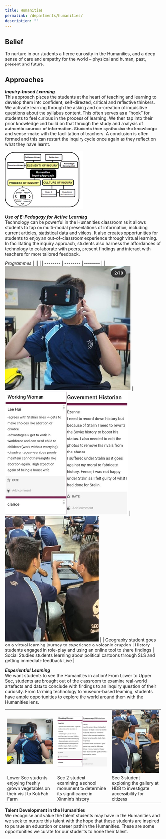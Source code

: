 ```yaml
---
title: Humanities
permalink: /departments/humanities/
description: ""
---
```

Belief
------

To nurture in our students a fierce curiosity in the Humanities, and a deep sense of care and empathy for the world – physical and human, past, present and future.

Approaches
----------

_**Inquiry-based Learning**_ <br>
This approach places the students at the heart of teaching and learning to develop them into confident, self-directed, critical and reflective thinkers. We activate learning through the asking and co-creation of inquisitive questions about the syllabus content. This often serves as a “hook” for students to feel curious in the process of learning. We then tap into their prior knowledge and build on that through the study and analysis of authentic sources of information. Students then synthesise the knowledge and sense-make with the facilitation of teachers. A conclusion is often formed and this can restart the inquiry cycle once again as they reflect on what they have learnt.

<style>  
img {  
  display: block;  
  margin-left: auto;  
  margin-right: auto;  
}  
</style>  
<img src="/images/Inquiry%20cycle%20diagram.png" alt="Inquiry cycle diagram" style="width:50%;">  
  


  

**_Use of E-Pedagogy for Active Learning_** <br>
Technology can be powerful in the Humanities classroom as it allows students to tap on multi-modal presentations of information, including current articles, statistical data and videos. It also creates opportunities for students to enjoy an out-of-classroom experience through virtual learning. In facilitating the inquiry approach, students also harness the affordances of technology to collaborate with peers, present findings and interact with teachers for more tailored feedback.

*Programmes*
| || |
| -------- | -------- | -------- |
| ![](/images/Humanities/Department_programmes/geog%20student%20on%20virtual%20lj.jpg)   | ![](/images/Humanities/Department_programmes/history%20students%20engaged%20in%20role%20play.jpg)    | ![](/images/Humanities/Department_programmes/ss%20students%20learning%20about%20political%20cartoon.jpg)   |
| Geography student goes on a virtual learning journey to experience a volcanic eruption     | History students engaged in role-play and using an online tool to share findings     | Social Studies students learning about political cartoons through SLS and getting immediate feedback Live     |


***Experiential Learning*** <br>
We want students to see the Humanities in action! From Lower to Upper Sec, students are brought out of the classroom to examine real-world artefacts and data to conclude with findings to an inquiry question of their curiosity. From farming technology to museum-based learning, students have ample opportunities to explore the world around them with the Humanities lens.

| || |
| -------- | -------- | -------- |
| ![](/images/Humanities/Department_programmes/geog%20student%20on%20virtual%20lj.jpg)   | ![](/images/Humanities/Department_programmes/history%20students%20engaged%20in%20role%20play.jpg)    | ![](/images/Humanities/Department_programmes/ss%20students%20learning%20about%20political%20cartoon.jpg)   |
| Lower Sec students enjoying freshly grown vegetables on their visit to Kok Fah Farm      | Sec 2 student examining a school monument to determine its significance in Xinmin’s history   | Sec 3 student exploring the gallery at HDB to investigate accessibility for citizens   |

**Talent Development in the Humanities** <br>
We recognise and value the talent students may have in the Humanities and we seek to nurture this talent with the hope that these students are inspired to pursue an education or career path in the Humanities. These are some opportunities we curate for our students to hone their talent.